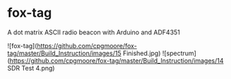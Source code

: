 # fox-tag
A dot matrix ASCII radio beacon with Arduino and ADF4351

![fox-tag](https://github.com/cpgmoore/fox-tag/master/Build_Instruction/images/15 Finished.jpg)
![spectrum](https://github.com/cpgmoore/fox-tag/master/Build_Instruction/images/14 SDR Test 4.png)
